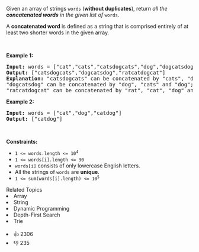 <p>Given an array of strings <code>words</code> (<strong>without duplicates</strong>), return <em>all the <strong>concatenated words</strong> in the given list of</em> <code>words</code>.</p>

<p>A <strong>concatenated word</strong> is defined as a string that is comprised entirely of at least two shorter words in the given array.</p>

<p>&nbsp;</p> 
<p><strong class="example">Example 1:</strong></p>

<pre>
<strong>Input:</strong> words = ["cat","cats","catsdogcats","dog","dogcatsdog","hippopotamuses","rat","ratcatdogcat"]
<strong>Output:</strong> ["catsdogcats","dogcatsdog","ratcatdogcat"]
<strong>Explanation:</strong> "catsdogcats" can be concatenated by "cats", "dog" and "cats"; 
"dogcatsdog" can be concatenated by "dog", "cats" and "dog"; 
"ratcatdogcat" can be concatenated by "rat", "cat", "dog" and "cat".</pre>

<p><strong class="example">Example 2:</strong></p>

<pre>
<strong>Input:</strong> words = ["cat","dog","catdog"]
<strong>Output:</strong> ["catdog"]
</pre>

<p>&nbsp;</p> 
<p><strong>Constraints:</strong></p>

<ul> 
 <li><code>1 &lt;= words.length &lt;= 10<sup>4</sup></code></li> 
 <li><code>1 &lt;= words[i].length &lt;= 30</code></li> 
 <li><code>words[i]</code> consists of only lowercase English letters.</li> 
 <li>All the strings of <code>words</code> are <strong>unique</strong>.</li> 
 <li><code>1 &lt;= sum(words[i].length) &lt;= 10<sup>5</sup></code></li> 
</ul>

<div><div>Related Topics</div><div><li>Array</li><li>String</li><li>Dynamic Programming</li><li>Depth-First Search</li><li>Trie</li></div></div><br><div><li>👍 2306</li><li>👎 235</li></div>